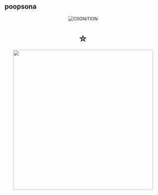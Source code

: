 ## poopsona

<p align="center"> <img src="https://komarev.com/ghpvc/?username=C0GNITION&label=ALIEN%20STAGE&color=74cacf&style=flat" alt="C0GNITION" /> </p>
<h1 align="center">☆</h1>
<p align="center"> 
  <img width="450" height="450" src="https://i.ibb.co/Z1PypXk/Untitled31-20241026065313.png">
</p>



